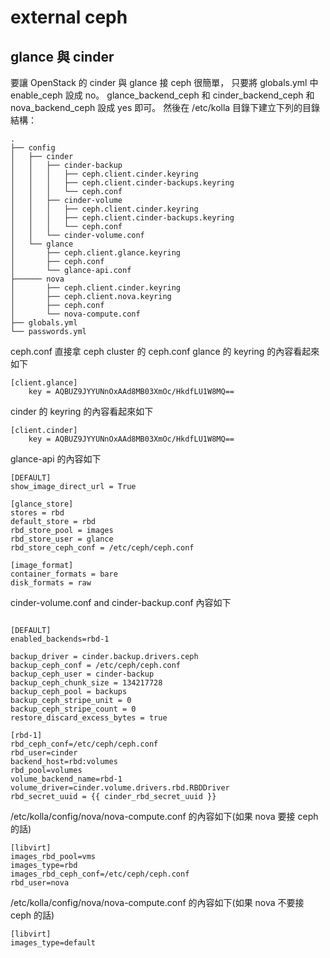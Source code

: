 external ceph
=============

glance 與 cinder
----------------


要讓 OpenStack 的 cinder 與 glance 接 ceph 很簡單，
只要將 globals.yml 中 enable_ceph 設成 no。
glance_backend_ceph 和 cinder_backend_ceph 和 nova_backend_ceph 設成 yes 即可。
然後在 /etc/kolla 目錄下建立下列的目錄結構：
```
.
├── config
│   ├── cinder
│   │   ├── cinder-backup
│   │   │   ├── ceph.client.cinder.keyring
│   │   │   ├── ceph.client.cinder-backups.keyring
│   │   │   └── ceph.conf
│   │   ├── cinder-volume
│   │   │   ├── ceph.client.cinder.keyring
│   │   │   ├── ceph.client.cinder-backups.keyring
│   │   │   └── ceph.conf
│   │   └── cinder-volume.conf
│   └── glance
│       ├── ceph.client.glance.keyring
│       ├── ceph.conf
│       └── glance-api.conf
├────── nova
│       ├── ceph.client.cinder.keyring
│       ├── ceph.client.nova.keyring
│       ├── ceph.conf
│       └── nova-compute.conf
├── globals.yml
└── passwords.yml

```

ceph.conf 直接拿 ceph cluster 的 ceph.conf
glance 的 keyring 的內容看起來如下

```
[client.glance]
    key = AQBUZ9JYYUNnOxAAd8MB03XmOc/HkdfLU1W8MQ==

```

cinder 的 keyring 的內容看起來如下

```
[client.cinder]
    key = AQBUZ9JYYUNnOxAAd8MB03XmOc/HkdfLU1W8MQ==

```


glance-api 的內容如下
```
[DEFAULT]
show_image_direct_url = True

[glance_store]
stores = rbd
default_store = rbd
rbd_store_pool = images
rbd_store_user = glance
rbd_store_ceph_conf = /etc/ceph/ceph.conf

[image_format]
container_formats = bare
disk_formats = raw
```

cinder-volume.conf and cinder-backup.conf 內容如下

```

[DEFAULT]
enabled_backends=rbd-1

backup_driver = cinder.backup.drivers.ceph
backup_ceph_conf = /etc/ceph/ceph.conf
backup_ceph_user = cinder-backup
backup_ceph_chunk_size = 134217728
backup_ceph_pool = backups
backup_ceph_stripe_unit = 0
backup_ceph_stripe_count = 0
restore_discard_excess_bytes = true

[rbd-1]
rbd_ceph_conf=/etc/ceph/ceph.conf
rbd_user=cinder
backend_host=rbd:volumes
rbd_pool=volumes
volume_backend_name=rbd-1
volume_driver=cinder.volume.drivers.rbd.RBDDriver
rbd_secret_uuid = {{ cinder_rbd_secret_uuid }}

```

/etc/kolla/config/nova/nova-compute.conf 的內容如下(如果 nova 要接 ceph 的話)

```
[libvirt]
images_rbd_pool=vms
images_type=rbd
images_rbd_ceph_conf=/etc/ceph/ceph.conf
rbd_user=nova
```

/etc/kolla/config/nova/nova-compute.conf 的內容如下(如果 nova 不要接 ceph 的話)
```
[libvirt]
images_type=default

```
